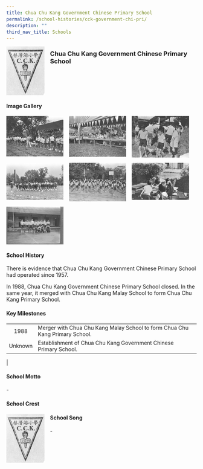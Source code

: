 ```yaml
---
title: Chua Chu Kang Government Chinese Primary School
permalink: /school-histories/cck-government-chi-pri/
description: ""
third_nav_title: Schools
---
```

<img src="/images/cckgovtchipri1.png" style="width:20%;margin-right:15px;" align = "left">

### **Chua Chu Kang Government Chinese Primary School**

<br clear="left">

#### **Image Gallery**

<p><a href="https://staging.d1yxymztqoj7qn.amplifyapp.com/images/cckgovtchipri2.jpg">  
<img src="/images/cckgovtchipri2.jpg" style="width:30%;margin-right:15px;" align = "left">
</a></p>

<p><a href="https://staging.d1yxymztqoj7qn.amplifyapp.com/images/cckgovtchipri3.jpg">  
<img src="/images/cckgovtchipri3.jpg" style="width:30%;margin-right:15px;" align = "left">
</a></p>

<p><a href="https://staging.d1yxymztqoj7qn.amplifyapp.com/images/cckgovtchipri4.jpg">  
<img src="/images/cckgovtchipri4.jpg" style="width:30%;margin-right:15px;" align = "left">
</a></p>

<br clear="left">

<p><a href="https://staging.d1yxymztqoj7qn.amplifyapp.com/images/cckgovtchipri5.jpg">  
<img src="/images/cckgovtchipri5.jpg" style="width:30%;margin-right:15px;" align = "left">
</a></p>

<p><a href="https://staging.d1yxymztqoj7qn.amplifyapp.com/images/cckgovtchipri6.jpg">  
<img src="/images/cckgovtchipri6.jpg" style="width:30%;margin-right:15px;" align = "left">
</a></p>

<p><a href="https://staging.d1yxymztqoj7qn.amplifyapp.com/images/cckgovtchipri7.jpg">  
<img src="/images/cckgovtchipri7.jpg" style="width:30%;margin-right:15px;" align = "left">
</a></p>

<br clear="left">

<p><a href="https://staging.d1yxymztqoj7qn.amplifyapp.com/images/cckgovtchipri8.jpg">  
<img src="/images/cckgovtchipri8.jpg" style="width:30%;margin-right:15px;" align = "left">
</a></p>

<br clear="left">

#### **School History**
There is evidence that Chua Chu Kang Government Chinese Primary School had operated since 1957.   
  
In 1988, Chua Chu Kang Government Chinese Primary School closed. In the same year, it merged with Chua Chu Kang Malay School to form Chua Chu Kang Primary School.

#### **Key Milestones**

|  |  |
|:---:|---|
| 1988 | Merger with Chua Chu Kang Malay School to form Chua Chu Kang Primary School. |
| Unknown | Establishment of Chua Chu Kang Government Chinese Primary School. |
|

#### **School Motto**
\-

#### **School Crest**
<img src="/images/cckgovtchipri1.png" style="width:20%;margin-right:15px;" align = "left">

#### **School Song**
\-